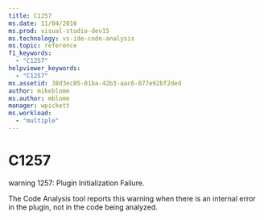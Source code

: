 ```yaml
---
title: C1257
ms.date: 11/04/2016
ms.prod: visual-studio-dev15
ms.technology: vs-ide-code-analysis
ms.topic: reference
f1_keywords:
  - "C1257"
helpviewer_keywords:
  - "C1257"
ms.assetid: 38d3ec05-01ba-42b3-aac6-077e92bf2ded
author: mikeblome
ms.author: mblome
manager: wpickett
ms.workload:
  - "multiple"
---
```

# C1257
warning 1257: Plugin Initialization Failure.

 The Code Analysis tool reports this warning when there is an internal error in the plugin, not in the code being analyzed.